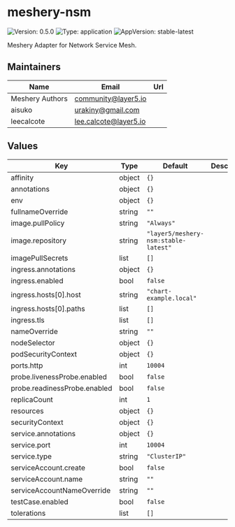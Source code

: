 # meshery-nsm

![Version: 0.5.0](https://img.shields.io/badge/Version-0.5.0-informational?style=flat-square) ![Type: application](https://img.shields.io/badge/Type-application-informational?style=flat-square) ![AppVersion: stable-latest](https://img.shields.io/badge/AppVersion-stable--latest-informational?style=flat-square)

Meshery Adapter for Network Service Mesh.

## Maintainers

| Name            | Email                   | Url |
| --------------- | ----------------------- | --- |
| Meshery Authors | <community@layer5.io>   |     |
| aisuko          | <urakiny@gmail.com>     |     |
| leecalcote      | <lee.calcote@layer5.io> |     |

## Values

| Key                          | Type   | Default                              | Description |
| ---------------------------- | ------ | ------------------------------------ | ----------- |
| affinity                     | object | `{}`                                 |             |
| annotations                  | object | `{}`                                 |             |
| env                          | object | `{}`                                 |             |
| fullnameOverride             | string | `""`                                 |             |
| image.pullPolicy             | string | `"Always"`                           |             |
| image.repository             | string | `"layer5/meshery-nsm:stable-latest"` |             |
| imagePullSecrets             | list   | `[]`                                 |             |
| ingress.annotations          | object | `{}`                                 |             |
| ingress.enabled              | bool   | `false`                              |             |
| ingress.hosts[0].host        | string | `"chart-example.local"`              |             |
| ingress.hosts[0].paths       | list   | `[]`                                 |             |
| ingress.tls                  | list   | `[]`                                 |             |
| nameOverride                 | string | `""`                                 |             |
| nodeSelector                 | object | `{}`                                 |             |
| podSecurityContext           | object | `{}`                                 |             |
| ports.http                   | int    | `10004`                              |             |
| probe.livenessProbe.enabled  | bool   | `false`                              |             |
| probe.readinessProbe.enabled | bool   | `false`                              |             |
| replicaCount                 | int    | `1`                                  |             |
| resources                    | object | `{}`                                 |             |
| securityContext              | object | `{}`                                 |             |
| service.annotations          | object | `{}`                                 |             |
| service.port                 | int    | `10004`                              |             |
| service.type                 | string | `"ClusterIP"`                        |             |
| serviceAccount.create        | bool   | `false`                              |             |
| serviceAccount.name          | string | `""`                                 |             |
| serviceAccountNameOverride   | string | `""`                                 |             |
| testCase.enabled             | bool   | `false`                              |             |
| tolerations                  | list   | `[]`                                 |             |
